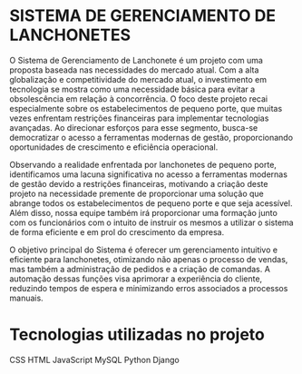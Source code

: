 # SISTEMA DE GERENCIAMENTO DE LANCHONETES

O Sistema de Gerenciamento de Lanchonete é um projeto com uma proposta baseada nas necessidades do mercado atual. Com a alta globalização e competitividade do mercado atual, o investimento em tecnologia se mostra como uma necessidade básica para evitar a obsolescência em relação à concorrência. O foco deste projeto recai especialmente sobre os estabelecimentos de pequeno porte, que muitas vezes enfrentam restrições financeiras para implementar tecnologias avançadas. Ao direcionar esforços para esse segmento, busca-se democratizar o acesso a ferramentas modernas de gestão, proporcionando oportunidades de crescimento e eficiência operacional.

Observando a realidade enfrentada por lanchonetes de pequeno porte, identificamos uma lacuna significativa no acesso a ferramentas modernas de gestão devido a restrições financeiras, motivando a criação deste projeto na necessidade premente de proporcionar uma solução que abrange todos os estabelecimentos de pequeno porte e que seja acessível. Além disso, nossa equipe também irá proporcionar uma formação junto com os funcionários com o intuito de instruir os mesmos a utilizar o sistema de forma eficiente e em prol do crescimento da empresa. 


O objetivo principal do Sistema é oferecer um gerenciamento intuitivo e eficiente para lanchonetes, otimizando não apenas o processo de vendas, mas também a administração de pedidos e a criação de comandas. A automação dessas funções visa aprimorar a experiência do cliente, reduzindo tempos de espera e minimizando erros associados a processos manuais.

# Tecnologias utilizadas no projeto

CSS
HTML
JavaScript
MySQL
Python
Django
